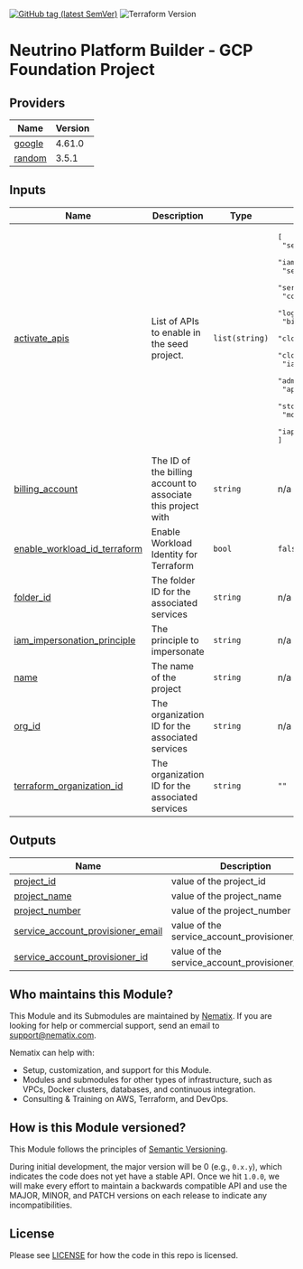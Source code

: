[![GitHub tag (latest SemVer)](https://img.shields.io/github/tag/neutrino-io/terraform-google-foundation.svg?label=latest)](https://github.com/neutrino-io/terraform-google-foundation/releases/latest)
![Terraform Version](https://img.shields.io/badge/tf-%3E%3D1.0.x-blue.svg)

# Neutrino Platform Builder - GCP Foundation Project

<!-- BEGINNING OF PRE-COMMIT-TERRAFORM DOCS HOOK -->
## Providers

| Name | Version |
|------|---------|
| <a name="provider_google"></a> [google](#provider\_google) | 4.61.0 |
| <a name="provider_random"></a> [random](#provider\_random) | 3.5.1 |

## Inputs

| Name | Description | Type | Default | Required |
|------|-------------|------|---------|:--------:|
| <a name="input_activate_apis"></a> [activate\_apis](#input\_activate\_apis) | List of APIs to enable in the seed project. | `list(string)` | <pre>[<br>  "serviceusage.googleapis.com",<br>  "iamcredentials.googleapis.com",<br>  "serviceusage.googleapis.com",<br>  "servicenetworking.googleapis.com",<br>  "compute.googleapis.com",<br>  "logging.googleapis.com",<br>  "bigquery.googleapis.com",<br>  "cloudresourcemanager.googleapis.com",<br>  "cloudbilling.googleapis.com",<br>  "iam.googleapis.com",<br>  "admin.googleapis.com",<br>  "appengine.googleapis.com",<br>  "storage-api.googleapis.com",<br>  "monitoring.googleapis.com",<br>  "iap.googleapis.com"<br>]</pre> | no |
| <a name="input_billing_account"></a> [billing\_account](#input\_billing\_account) | The ID of the billing account to associate this project with | `string` | n/a | yes |
| <a name="input_enable_workload_id_terraform"></a> [enable\_workload\_id\_terraform](#input\_enable\_workload\_id\_terraform) | Enable Workload Identity for Terraform | `bool` | `false` | no |
| <a name="input_folder_id"></a> [folder\_id](#input\_folder\_id) | The folder ID for the associated services | `string` | n/a | yes |
| <a name="input_iam_impersonation_principle"></a> [iam\_impersonation\_principle](#input\_iam\_impersonation\_principle) | The principle to impersonate | `string` | n/a | yes |
| <a name="input_name"></a> [name](#input\_name) | The name of the project | `string` | n/a | yes |
| <a name="input_org_id"></a> [org\_id](#input\_org\_id) | The organization ID for the associated services | `string` | n/a | yes |
| <a name="input_terraform_organization_id"></a> [terraform\_organization\_id](#input\_terraform\_organization\_id) | The organization ID for the associated services | `string` | `""` | no |

## Outputs

| Name | Description |
|------|-------------|
| <a name="output_project_id"></a> [project\_id](#output\_project\_id) | value of the project\_id |
| <a name="output_project_name"></a> [project\_name](#output\_project\_name) | value of the project\_name |
| <a name="output_project_number"></a> [project\_number](#output\_project\_number) | value of the project\_number |
| <a name="output_service_account_provisioner_email"></a> [service\_account\_provisioner\_email](#output\_service\_account\_provisioner\_email) | value of the service\_account\_provisioner\_email |
| <a name="output_service_account_provisioner_id"></a> [service\_account\_provisioner\_id](#output\_service\_account\_provisioner\_id) | value of the service\_account\_provisioner\_id |
<!-- END OF PRE-COMMIT-TERRAFORM DOCS HOOK -->

## Who maintains this Module?

This Module and its Submodules are maintained by [Nematix](https://nematix.com/). If you are looking for help or
commercial support, send an email to [support@nematix.com](mailto:support@nematix.com?Subject=Terraform%20Modules).

Nematix can help with:

- Setup, customization, and support for this Module.
- Modules and submodules for other types of infrastructure, such as VPCs, Docker clusters, databases, and continuous
  integration.
- Consulting & Training on AWS, Terraform, and DevOps.


## How is this Module versioned?

This Module follows the principles of [Semantic Versioning](http://semver.org/).

During initial development, the major version will be 0 (e.g., `0.x.y`), which indicates the code does not yet have a
stable API. Once we hit `1.0.0`, we will make every effort to maintain a backwards compatible API and use the MAJOR,
MINOR, and PATCH versions on each release to indicate any incompatibilities.

## License

Please see [LICENSE](https://github.com/neutrino-io/terraform-google-foundation/blob/master/LICENSE) for how the code in
this repo is licensed.